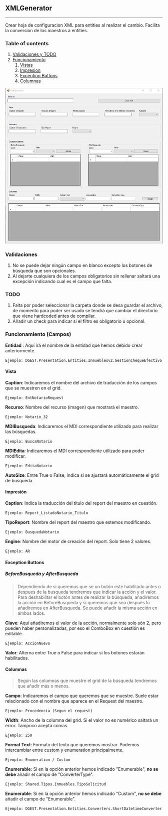 ## XMLGenerator
---
Crear hoja de configuracion XML para entities al realizar el cambio. Facilita la conversion de los maestros a entities.

### Table of contents
1. [Validaciones y TODO](#validacionestodo)
2. [Funcionamiento](#funcionamiento)
    1. [Vistas](#vistas)
    2. [Impresion](#impresion)
    3. [Exception Buttons](#exceptionbuttons)
    4. [Columnas](#columnas)

![alt text](https://github.com/Xelarey97/XMLGenerator/blob/master/img/program.png?raw=true)

<div id="validacionestodo"/>

### Validaciones 


1. No se puede dejar ningún campo en blanco excepto los botones de búsqueda que son opcionales.
2. Al dejarte cualquiera de los campos obligatorios sin rellenar saltará una excepción indicando cual es el campo que falta.

### TODO
1. Falta por poder seleccionar la carpeta donde se desa guardar el archivo, de momento para poder ser usado se tendrá que cambiar el directorio que viene hardcoded antes de compilar.
2. Añadir un check para indicar si el filtro es obligatorio u opcional.

<div  id="funcionamiento"/>

### Funcionamiento (Campos)

**Entidad** : Aquí irá el nombre de la entidad que hemos debido crear anteriormente.
```
Ejemplo: DGEST.Presentation.Entities.Inmueblesv2.GestionChequeEfectivo
```
<div id="vistas"/>

#### Vista

**Caption**: Indicaremos el nombre del archivo de traducción de los campos que se muestren en el grid.
```
Ejemplo: EntNotarioRequest
```

**Recurso**: Nombre del recurso (imagen) que mostrará el maestro.
```
Ejemplo: Notario_32
```

**MDIBusqueda**: Indicaremos el MDI correspondiente utilizado para realizar las búsquedas.
```
Ejemplo: BuscaNotario
```

**MDIEdita**: Indicaremos el MDI correspondiente utilizado para poder modificar.
```
Ejemplo: EditaNotario
```

**AutoSize**: Entre True o False, indica si se ajustará automáticamente el grid de busqueda.

<div id="impresion"/>

#### Impresión

**Caption**: Indica la traducción del título del report del maestro en cuestión.
```
Ejemplo: Report_ListadoNotario_Titulo
```

**TipoReport**: Nombre del report del maestro que estemos modificando.
```
Ejemplo: BusquedaNotario
```

**Engine**: Nombre del motor de creación del report. Solo tiene 2 valores.
```
Ejemplo: AR
```

<div id="exceptionbuttons"/>

#### Exception Buttons

##### BeforeBusqueda y AfterBusqueda

> Dependiendo de si queremos que se un botón este habilitado antes o despues de la busqueda tendremos que indicar la acción y el valor.
Para deshabilitar el botón antes de realizar la búsqueda, añadiremos la acción en BeforeBusqueda y si queremos que sea después lo añadiremos en AfterBusqueda. Se puede añadir la misma acción en ambos lados.

**Clave**: Aquí añadiremos el valor de la acción, normalmente solo són 2, pero pueden haber personalizadas, por eso el ComboBox en cuestión es editable.
```
Ejemplo: AccionNuevo
```

**Valor**: Alterna entre True o False para indicar si los botones estarán habilitados.

<div id="columnas"/>

#### Columnas

>Según las columnas que muestre el grid de la búsqueda tendremos que añadir más o menos.

**Campo**: Indicaremos el campo que queremos que se muestre. Suele estar relacionado con el nombre que aparece en el Request del maestro.
```
Ejemplo: Procedencia (Segun el request)
```

**Width**: Ancho de la columna del grid. Si el valor no es numérico saltará un error. Tampoco acepta comas.
```
Ejemplo: 250
```

**Format Text**: Formato del texto que queremos mostrar. Podemos intercambiar entre custom y enumeration principalmente.
```
Ejemplo: Enumeration / Custom
```

**Enumerable**: Si en la opción anterior hemos indicado "Enumerable", **no se debe** añadir el campo de "ConverterType".
```
Ejemplo: Shared.Tipos.Inmuebles.TipoSolicitud
```

**Enumerable**: Si en la opción anterior hemos indicado "Custom", **no se debe** añadir el campo de "Enumerable".
```
Ejemplo: DGEST.Presentation.Entities.Converters.ShortDatetimeConverter
```
